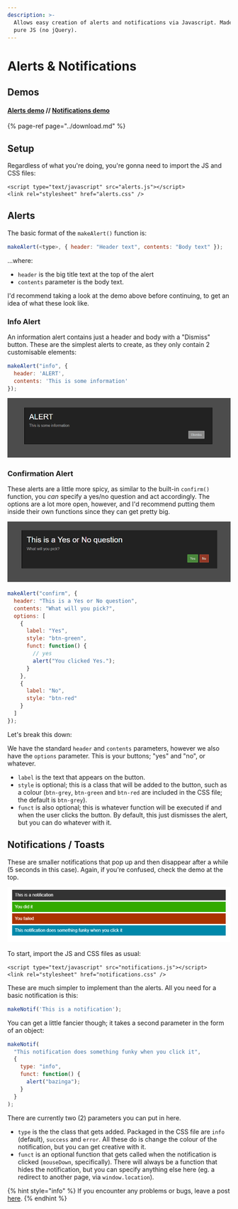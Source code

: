 ```yaml
---
description: >-
  Allows easy creation of alerts and notifications via Javascript. Made with
  pure JS (no jQuery).
---
```


# Alerts & Notifications

## Demos

#### [Alerts demo](https://codepen.io/inet/pen/YBMqBE) // [Notifications demo](https://codepen.io/inet/pen/LqvvGX)

{% page-ref page="../download.md" %}

## Setup

Regardless of what you're doing, you're gonna need to import the JS and CSS files:

```markup
<script type="text/javascript" src="alerts.js"></script>
<link rel="stylesheet" href="alerts.css" />
```

## Alerts

The basic format of the `makeAlert()` function is: 

```javascript
makeAlert(<type>, { header: "Header text", contents: "Body text" });
```

...where:

* `header` is the big title text at the top of the alert
* `contents` parameter is the body text.

I'd recommend taking a look at the demo above before continuing, to get an idea of what these look like.

### Info Alert

An information alert contains just a header and body with a "Dismiss" button. These are the simplest alerts to create, as they only contain 2 customisable elements:

```javascript
makeAlert("info", {
  header: 'ALERT',
  contents: 'This is some information'
});
```

![Info alert in action](../.gitbook/assets/chrome_2019-03-07_03-27-01.png)

### Confirmation Alert

These alerts are a little more spicy, as similar to the built-in `confirm()` function, you _can_ specify a yes/no question and act accordingly. The options are a lot more open, however, and I'd recommend putting them inside their own functions since they can get pretty big.

![Confirmation alert](../.gitbook/assets/chrome_2019-03-07_03-28-52.png)

```javascript
makeAlert("confirm", {
  header: "This is a Yes or No question",
  contents: "What will you pick?",
  options: [
    {
      label: "Yes",
      style: "btn-green",
      funct: function() {
        // yes
        alert("You clicked Yes.");    
      }
    },
    {
      label: "No",
      style: "btn-red"
    }
  ]
});
```

Let's break this down:

We have the standard `header` and `contents` parameters, however we also have the `options` parameter. This is your buttons; "yes" and "no", or whatever.

* `label` is the text that appears on the button.
* `style` is optional; this is a class that will be added to the button, such as a colour \(`btn-grey`, `btn-green` and `btn-red` are included in the CSS file; the default is `btn-grey`\).
* `funct` is also optional; this is whatever function will be executed if and when the user clicks the button. By default, this just dismisses the alert, but you can do whatever with it.

## Notifications / Toasts

These are smaller notifications that pop up and then disappear after a while \(5 seconds in this case\). Again, if you're confused, check the demo at the top.

![The different types of notification: default, success, error, info](../.gitbook/assets/chrome_2019-03-07_03-30-50.png)

To start, import the JS and CSS files as usual:

```markup
<script type="text/javascript" src="notifications.js"></script>
<link rel="stylesheet" href="notifications.css" />
```

These are much simpler to implement than the alerts. All you need for a basic notification is this:

```javascript
makeNotif('This is a notification');
```

You can get a little fancier though; it takes a second parameter in the form of an object:

```javascript
makeNotif(
  "This notification does something funky when you click it", 
  {
    type: "info",
    funct: function() {
      alert("bazinga");
    }
  }
);
```

There are currently two \(2\) parameters you can put in here.

* `type` is the the class that gets added. Packaged in the CSS file are `info` \(default\), `success` and `error`. All these do is change the colour of the notification, but you can get creative with it.
* `funct` is an optional function that gets called when the notification is clicked \(`mouseDown`, specifically\). There will always be a function that hides the notification, but you can specify anything else here \(eg. a redirect to another page, via `window.location`\).

{% hint style="info" %}
If you encounter any problems or bugs, leave a post [here](https://github.com/IEVEVO/web-utils/issues).
{% endhint %}

